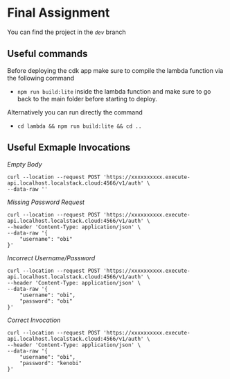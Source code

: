 # Final Assignment

You can find the project in the *`dev`* branch

## Useful commands

Before deploying the cdk app make sure to compile the lambda function via the following command

* `npm run build:lite` inside the lambda function and make sure to go back to the main folder before starting to deploy.

Alternatively you can run directly the command

* `cd lambda && npm run build:lite && cd ..`

## Useful Exmaple Invocations

*Empty Body*

```
curl --location --request POST 'https://xxxxxxxxxx.execute-api.localhost.localstack.cloud:4566/v1/auth' \
--data-raw ''
```

*Missing Password Request*

```
curl --location --request POST 'https://xxxxxxxxxx.execute-api.localhost.localstack.cloud:4566/v1/auth' \
--header 'Content-Type: application/json' \
--data-raw '{
    "username": "obi"
}'
```

*Incorrect Username/Password*

```
curl --location --request POST 'https://xxxxxxxxxx.execute-api.localhost.localstack.cloud:4566/v1/auth' \
--header 'Content-Type: application/json' \
--data-raw '{
    "username": "obi",
    "password": "obi"
}'
```

*Correct Invocation*
```
curl --location --request POST 'https://xxxxxxxxxx.execute-api.localhost.localstack.cloud:4566/v1/auth' \
--header 'Content-Type: application/json' \
--data-raw '{
    "username": "obi",
    "password": "kenobi"
}'
```